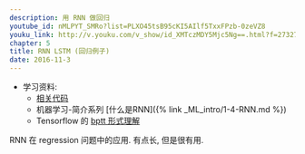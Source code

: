 ```yaml
---
description: 用 RNN 做回归
youtube_id: nMLPYT_SMRo?list=PLXO45tsB95cKI5AIlf5TxxFPzb-0zeVZ8
youku_link: http://v.youku.com/v_show/id_XMTczMDY5Mjc5Ng==.html?f=27327189&o=1
chapter: 5
title: RNN LSTM (回归例子)
date: 2016-11-3
---
```

* 学习资料:
  * [相关代码](https://github.com/MorvanZhou/tutorials/tree/master/tensorflowTUT/tf20_RNN2.2)
  * 机器学习-简介系列 [什么是RNN]({% link _ML_intro/1-4-RNN.md %})
  * Tensorflow 的 [bptt 形式理解](http://r2rt.com/styles-of-truncated-backpropagation.html)
  
RNN 在 regression 问题中的应用. 有点长, 但是很有用.

